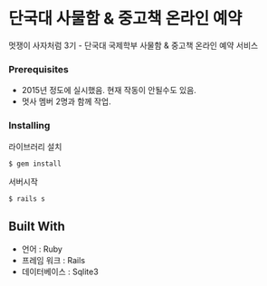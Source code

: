 # 단국대 사물함 & 중고책 온라인 예약 

멋쟁이 사자처럼 3기 - 단국대 국제학부 사물함 & 중고책 온라인 예약 서비스

### Prerequisites
- 2015년 정도에 실시했음. 현재 작동이 안될수도 있음. 
- 멋사 멤버 2명과 함께 작업.

### Installing

라이브러리 설치

```
$ gem install 
```

서버시작

```
$ rails s
```

## Built With
- 언어 : Ruby
- 프레임 워크 : Rails
- 데이터베이스 : Sqlite3
